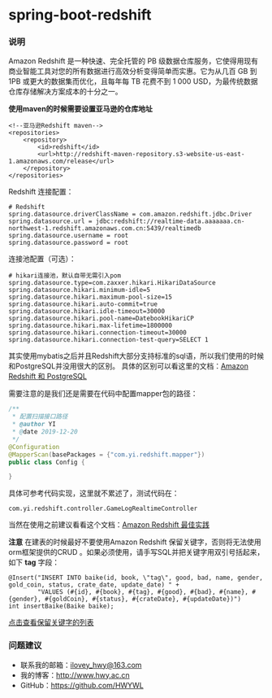 # spring-boot-redshift

### 说明
Amazon Redshift 是一种快速、完全托管的 PB 级数据仓库服务，它使得用现有商业智能工具对您的所有数据进行高效分析变得简单而实惠。它为从几百 GB 到 1PB 或更大的数据集而优化，且每年每 TB 花费不到 1 000 USD，为最传统数据仓库存储解决方案成本的十分之一。

**使用maven的时候需要设置亚马逊的仓库地址**
```
<!--亚马逊Redshift maven-->
<repositories>
    <repository>
        <id>redshift</id>
        <url>http://redshift-maven-repository.s3-website-us-east-1.amazonaws.com/release</url>
    </repository>
</repositories>
```

Redshift 连接配置：
```
# Redshift 
spring.datasource.driverClassName = com.amazon.redshift.jdbc.Driver
spring.datasource.url = jdbc:redshift://realtime-data.aaaaaaa.cn-northwest-1.redshift.amazonaws.com.cn:5439/realtimedb
spring.datasource.username = root
spring.datasource.password = root
```

连接池配置（可选）：
```
# hikari连接池，默认自带无需引入pom
spring.datasource.type=com.zaxxer.hikari.HikariDataSource
spring.datasource.hikari.minimum-idle=5
spring.datasource.hikari.maximum-pool-size=15
spring.datasource.hikari.auto-commit=true
spring.datasource.hikari.idle-timeout=30000
spring.datasource.hikari.pool-name=DatebookHikariCP
spring.datasource.hikari.max-lifetime=1800000
spring.datasource.hikari.connection-timeout=30000
spring.datasource.hikari.connection-test-query=SELECT 1
```

其实使用mybatis之后并且Redshift大部分支持标准的sql语，所以我们使用的时候和PostgreSQL并没用很大的区别。
具体的区别可以看这里的文档：[Amazon Redshift 和 PostgreSQL](https://docs.aws.amazon.com/zh_cn/redshift/latest/dg/c_redshift-and-postgres-sql.html)

需要注意的是我们还是需要在代码中配置mapper包的路径：
```java
/**
 * 配置扫描接口路径
 * @author YI
 * @date 2019-12-20
 */
@Configuration
@MapperScan(basePackages = {"com.yi.redshift.mapper"})
public class Config {

}
```

具体可参考代码实现，这里就不累述了，测试代码在：
```
com.yi.redshift.controller.GameLogRealtimeController
```

当然在使用之前建议看看这个文档：[Amazon Redshift 最佳实践](https://docs.aws.amazon.com/zh_cn/redshift/latest/dg/best-practices.html)

**注意**
在建表的时候最好不要使用Amazon Redshift 保留关键字，否则将无法使用orm框架提供的CRUD	。如果必须使用，请手写SQL并把关键字用双引号括起来，如下 **tag** 字段：
```
@Insert("INSERT INTO baike(id, book, \"tag\", good, bad, name, gender, gold_coin, status, crate_date, update_date) " +
        "VALUES (#{id}, #{book}, #{tag}, #{good}, #{bad}, #{name}, #{gender}, #{goldCoin}, #{status}, #{crateDate}, #{updateDate})")
int insertBaike(Baike baike);
```

[点击查看保留关键字的列表](https://docs.amazonaws.cn/redshift/latest/dg/r_pg_keywords.html)

### 问题建议

- 联系我的邮箱：ilovey_hwy@163.com
- 我的博客：http://www.hwy.ac.cn
- GitHub：https://github.com/HWYWL